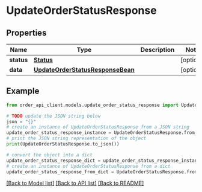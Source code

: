 # UpdateOrderStatusResponse


## Properties

Name | Type | Description | Notes
------------ | ------------- | ------------- | -------------
**status** | [**Status**](Status.md) |  | [optional] 
**data** | [**UpdateOrderStatusResponseBean**](UpdateOrderStatusResponseBean.md) |  | [optional] 

## Example

```python
from order_api_client.models.update_order_status_response import UpdateOrderStatusResponse

# TODO update the JSON string below
json = "{}"
# create an instance of UpdateOrderStatusResponse from a JSON string
update_order_status_response_instance = UpdateOrderStatusResponse.from_json(json)
# print the JSON string representation of the object
print(UpdateOrderStatusResponse.to_json())

# convert the object into a dict
update_order_status_response_dict = update_order_status_response_instance.to_dict()
# create an instance of UpdateOrderStatusResponse from a dict
update_order_status_response_from_dict = UpdateOrderStatusResponse.from_dict(update_order_status_response_dict)
```
[[Back to Model list]](../README.md#documentation-for-models) [[Back to API list]](../README.md#documentation-for-api-endpoints) [[Back to README]](../README.md)


